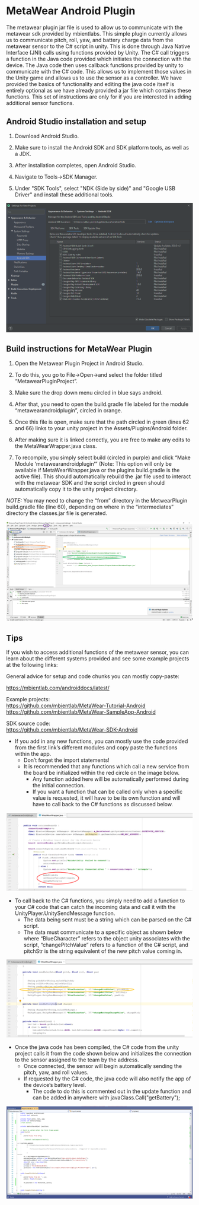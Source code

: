 # MetaWear Android Plugin

The metawear plugin jar file is used to allow us to communicate with the metawear sdk provided by mbientlabs. This simple plugin currently allows us to communicate pitch, roll, yaw, and battery charge data from the metawear sensor to the C# script in unity. This is done through Java Native Interface (JNI) calls using functions provided by Unity. The C# call triggers a function in the Java code provided which initiates the connection with the device. The Java code then uses callback functions provided by unity to communicate with the C# code. This allows us to implement those values in the Unity game and allows us to use the sensor as a controller. We have provided the basics of functionality and editing the java code itself is entirely optional as we have already provided a jar file which contains these functions. This set of instructions are only for if you are interested in adding additional sensor functions.

## Android Studio installation and setup

1. Download Android Studio.

2. Make sure to install the Android SDK and SDK platform tools, as well as a JDK.

3. After installation completes, open Android Studio.

4. Navigate to Tools->SDK Manager.

5. Under "SDK Tools", select "NDK (Side by side)" and "Google USB Driver" and install these additional tools.

![](doc/android_sdkmanager_screenshot.png)

## Build instructions for MetaWear Plugin

1. Open the Metawear Plugin Project in Android Studio.   

2. To do this, you go to File->Open->and select the folder titled “MetawearPluginProject”.  

3. Make sure the drop down menu circled in blue says android.  

4. After that, you need to open the build.gradle file labeled for the module “metawearandroidplugin”, circled in orange.

5. Once this file is open, make sure that the path circled in green (lines 62 and 66) links to your unity project in the Assets/Plugins/Android folder.

6. After making sure it is linked correctly, you are free to make any edits to the MetaWearWrapper.java class.

7. To recompile, you simply select build (circled in purple) and click “Make Module ‘metawearandroidplugin’” (Note: This option will only be available if MetaWearWrapper.java or the plugins build.gradle is the active file). This should automatically rebuild the .jar file used to interact with the metawear SDK and the script circled in green should automatically copy it to the unity project directory.

*NOTE:* You may need to change the “from” directory in the MetwearPlugin build.gradle file (line 60), depending on where in the “intermediates” directory the classes.jar file is generated.

![](doc/android_studio_screenshot.png)

## Tips

If you wish to access additional functions of the metawear sensor, you can learn about the different systems provided and see some example projects at the following links: 

General advice for setup and code chunks you can mostly copy-paste:  

https://mbientlab.com/androiddocs/latest/

Example projects:  
https://github.com/mbientlab/MetaWear-Tutorial-Android  
https://github.com/mbientlab/MetaWear-SampleApp-Android  

SDK source code:  
https://github.com/mbientlab/MetaWear-SDK-Android

- If you add in any new functions, you can mostly use the code provided from the first link’s different modules and copy paste the functions within the app.  
   - Don’t forget the import statements!  
   - It is recommended that any functions which call a new service from the board be initialized within the red circle on the image below.
       - Any function added here will be automatically performed during the initial connection.
       - If you want a function that can be called only when a specific value is requested, it will have to be its own function and will have to call back to the C# functions as discussed below.

![](doc/metawear_java_initialize_screenshot.png)

- To call back to the C# functions, you simply need to add a function to your C# code that can catch the incoming data and call it with the UnityPlayer.UnitySendMessage function.
   - The data being sent must be a string which can be parsed on the C# script.
   - The data must communicate to a specific object as shown below where “BlueCharacter” refers to the object unity associates with the script, “changePitchValue” refers to a function of the C# script, and pitchStr is the string equivalent of the new pitch value coming in.

![](doc/metawear_java_unitysendmessage_screenshot.png)
 
- Once the java code has been compiled, the C# code from the unity project calls it from the code shown below and initializes the connection to the sensor assigned to the team by the address.
   - Once connected, the sensor will begin automatically sending the pitch, yaw, and roll values.
   - If requested by the C# code, the java code will also notify the app of the device’s battery level.
      - The code to do this is commented out in the update function and can be added in anywhere with javaClass.Call("getBattery");

![](doc/unity_csharp_screenshot.png)

